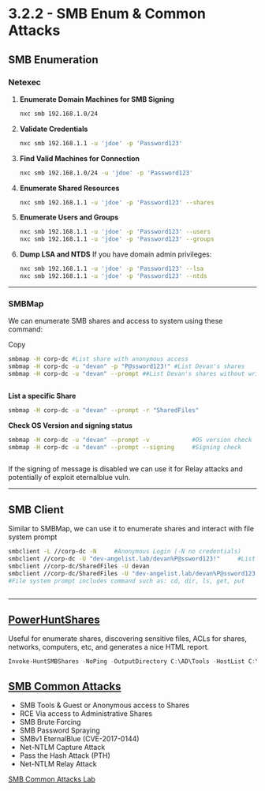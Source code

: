 # 3.2.2 - SMB Enum & Common Attacks

## **SMB Enumeration** <a href="#smb-enumeration" id="smb-enumeration"></a>

### **Netexec** <a href="#netexec" id="netexec"></a>

1.  **Enumerate Domain Machines for SMB Signing**

    ```bash
    nxc smb 192.168.1.0/24
    ```
2.  **Validate Credentials**

    ```bash
    nxc smb 192.168.1.1 -u 'jdoe' -p 'Password123'
    ```
3.  **Find Valid Machines for Connection**

    ```bash
    nxc smb 192.168.1.0/24 -u 'jdoe' -p 'Password123'
    ```
4.  **Enumerate Shared Resources**

    ```bash
    nxc smb 192.168.1.1 -u 'jdoe' -p 'Password123' --shares
    ```
5.  **Enumerate Users and Groups**

    ```bash
    nxc smb 192.168.1.1 -u 'jdoe' -p 'Password123' --users
    nxc smb 192.168.1.1 -u 'jdoe' -p 'Password123' --groups
    ```
6.  **Dump LSA and NTDS** If you have domain admin privileges:

    ```bash
    nxc smb 192.168.1.1 -u 'jdoe' -p 'Password123' --lsa
    nxc smb 192.168.1.1 -u 'jdoe' -p 'Password123' --ntds
    ```

***

### SMBMap <a href="#smbmap" id="smbmap"></a>

We can enumerate SMB shares and access to system using these command:

Copy

```bash
smbmap -H corp-dc #List share with anonymous access
smbmap -H corp-dc -u "devan" -p "P@ssword123!" #List Devan's shares
smbmap -H corp-dc -u "devan" --prompt ##List Devan's shares without writing password in cleartext
```

<figure><img src="https://dev-angelist.gitbook.io/~gitbook/image?url=https%3A%2F%2F677614291-files.gitbook.io%2F%7E%2Ffiles%2Fv0%2Fb%2Fgitbook-x-prod.appspot.com%2Fo%2Fspaces%252FrRWtuMw6xkkeDjZfkcWC%252Fuploads%252FdV0qcZt0pcpiwQnDgOvq%252Fimage.png%3Falt%3Dmedia%26token%3D9175de25-614d-4f19-90f5-71798eb97dbf&#x26;width=768&#x26;dpr=4&#x26;quality=100&#x26;sign=da5aa5e7&#x26;sv=2" alt=""><figcaption></figcaption></figure>

**List a specific Share**

```bash
smbmap -H corp-dc -u "devan" --prompt -r "SharedFiles"
```

**Check OS Version and signing status**

```bash
smbmap -H corp-dc -u "devan" --prompt -v            #OS version check
smbmap -H corp-dc -u "devan" --prompt --signing     #Signing check
```

<figure><img src="https://dev-angelist.gitbook.io/~gitbook/image?url=https%3A%2F%2F677614291-files.gitbook.io%2F%7E%2Ffiles%2Fv0%2Fb%2Fgitbook-x-prod.appspot.com%2Fo%2Fspaces%252FrRWtuMw6xkkeDjZfkcWC%252Fuploads%252Fiwpsbf24yWfUG7kRA3g3%252Fimage.png%3Falt%3Dmedia%26token%3D052424e0-8331-4101-92f2-08fe13bf6656&#x26;width=768&#x26;dpr=4&#x26;quality=100&#x26;sign=2edfe237&#x26;sv=2" alt=""><figcaption></figcaption></figure>

If the signing of message is disabled we can use it for Relay attacks and potentially of exploit eternalblue vuln.

***

## SMB Client <a href="#smb-client" id="smb-client"></a>

Similar to SMBMap, we can use it to enumerate shares and interact with file system prompt

```bash
smbclient -L //corp-dc -N     #Anonymous Login (-N no credentials)
smbclient //corp-dc -U "dev-angelist.lab/devan%P@ssword123!"     #List Devan's shares
smbclient //corp-dc/SharedFiles -U devan
smbclient //corp-dc/SharedFiles -U "dev-angelist.lab/devan%P@ssword123!" #we can get file shared using get command
#File system prompt includes command such as: cd, dir, ls, get, put
```

<figure><img src="https://dev-angelist.gitbook.io/~gitbook/image?url=https%3A%2F%2F677614291-files.gitbook.io%2F%7E%2Ffiles%2Fv0%2Fb%2Fgitbook-x-prod.appspot.com%2Fo%2Fspaces%252FrRWtuMw6xkkeDjZfkcWC%252Fuploads%252F7BuRrc9vhgOrV4n8P5D6%252Fimage.png%3Falt%3Dmedia%26token%3D98fcfc34-217b-4262-b353-2c0851f8406c&#x26;width=768&#x26;dpr=4&#x26;quality=100&#x26;sign=20cdccce&#x26;sv=2" alt=""><figcaption></figcaption></figure>

***

## [PowerHuntShares](https://github.com/NetSPI/PowerHuntShares)

Useful for enumerate shares, discovering sensitive files, ACLs for shares, networks, computers, etc, and generates a nice HTML report.

```powershell
Invoke-HuntSMBShares -NoPing -OutputDirectory C:\AD\Tools -HostList C:\AD\Tools\servers.txt
```

## [SMB Common Attacks](https://dev-angelist.gitbook.io/writeups-and-walkthroughs/homemade-labs/active-directory/smb-common-attacks)

* SMB Tools & Guest or Anonymous access to Shares
* RCE Via access to Administrative Shares
* SMB Brute Forcing
* SMB Password Spraying
* SMBv1 EternalBlue (CVE-2017-0144)
* Net-NTLM Capture Attack
* Pass the Hash Attack (PTH)
* Net-NTLM Relay Attack

[SMB Common Attacks Lab](https://dev-angelist.gitbook.io/writeups-and-walkthroughs/homemade-labs/active-directory/smb-common-attacks)
